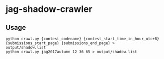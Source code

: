# jag-shadow-crawler

## Usage

```
python crawl.py {contest_codename} {contest_start_time_in_hour_utc+8} {submissions_start_page} {submissions_end_page} >
output/shadow.list
python crawl.py jag2017autumn 12 36 65 > output/shadow.list
```
